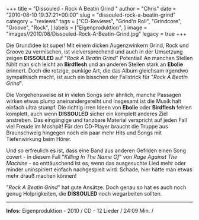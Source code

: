 +++
title = "Dissouled - Rock A Beatin Grind "
author = "Chris"
date = "2010-08-10 19:37:21+00:00"
slug = "dissouled-rock-a-beatin-grind"
category = "reviews"
tags = ["CD-Reviews", "Grind'n Roll", "Grindcore", "Groove", "Rock", ]
labels = ["Eigenproduktion", ]
image = "images//2010/08/Dissouled-Rock-A-Beatin-Grind.jpg"
legacy = true
+++

Die Grundidee ist super! Mit einem dicken Augenzwinkern Grind, Rock und Groove zu vermischen, ist vielversprechend und auch in der Umsetzung zeigen **DISSOULED** auf  "_Rock A Beatin Grind_" Potential! An manchen Stellen fühlt man sich leicht an **Birdflesh** und an anderen Stellen stark an **Ebolie** erinnert. Doch die rotzige, punkige Art, die das Album gleichsam irgendwo sympathisch macht, ist auch ein bisschen der Fallstrick für "_Rock A Beatin Grind_".

Die Vorgehensweise ist in vielen Songs sehr ähnlich, manche Passagen wirken etwas plump aneinandergereiht und insgesamt ist die Musik halt einfach ultra stumpf. Die richtig irren Ideen von **Ebolie** oder **Birdflesh** fehlen komplett, auch wenn **DISSOULED** sicher ein komplett anderes Ziel anstreben. Das eingängige und tanzbare Material verspricht auf jeden Fall viel Freude im Moshpit! Für den CD-Player braucht die Truppe aus Braunschweig hingegen noch ein paar mehr Hits und Songs mit Tiefenwirkung beim Hörer.

Und so erfreulich es ist, dass eine Band aus anderen Gefilden einen Song covert - in diesem Fall "_Killing In The Name Of_" von _Rage Against The Machine_ - so enttäuschend ist es, wenn das ausgesuchte Lied mehr oder minder uninspiriert einfach nachgespielt wird. Schade, hier hätte man etwas mehr drauß machen können!

"_Rock A Beatin Grind_" hat gute Ansätze. Doch genau so hat es auch noch genug Holprigkeiten, die **DISSOULED** noch wegarbeiten sollten.





---
**Infos:**
Eigenproduktion - 2010 / 
CD - 12 Lieder / 24:09 Min. / 

